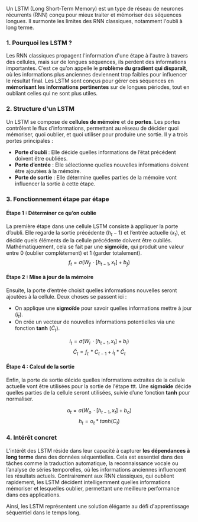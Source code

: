 Un LSTM (Long Short-Term Memory) est un type de réseau de neurones récurrents (RNN) conçu pour mieux traiter et mémoriser des séquences longues. Il surmonte les limites des RNN classiques, notamment l'oubli à long terme.

### 1. Pourquoi les LSTM ?

Les RNN classiques propagent l'information d'une étape à l'autre à travers des cellules, mais sur de longues séquences, ils perdent des informations importantes. C’est ce qu’on appelle le **problème du gradient qui disparaît**, où les informations plus anciennes deviennent trop faibles pour influencer le résultat final. Les LSTM sont conçus pour gérer ces séquences en **mémorisant les informations pertinentes** sur de longues périodes, tout en oubliant celles qui ne sont plus utiles.

### 2. Structure d'un LSTM

Un LSTM se compose de **cellules de mémoire** et de **portes**. Les portes contrôlent le flux d’informations, permettant au réseau de décider quoi mémoriser, quoi oublier, et quoi utiliser pour produire une sortie. Il y a trois portes principales :

- **Porte d’oubli** : Elle décide quelles informations de l’état précédent doivent être oubliées.
- **Porte d’entrée** : Elle sélectionne quelles nouvelles informations doivent être ajoutées à la mémoire.
- **Porte de sortie** : Elle détermine quelles parties de la mémoire vont influencer la sortie à cette étape.

### 3. Fonctionnement étape par étape

#### Étape 1 : Déterminer ce qu’on oublie

La première étape dans une cellule LSTM consiste à appliquer la porte d’oubli. Elle regarde la sortie précédente ($h_t-1$) et l’entrée actuelle ($x_t$​), et décide quels éléments de la cellule précédente doivent être oubliés. Mathématiquement, cela se fait par une **sigmoïde**, qui produit une valeur entre 0 (oublier complètement) et 1 (garder totalement).
$$f_t = \sigma (W_f\,\cdot[h_{t-1},x_t]+b_f)$$
#### Étape 2 : Mise à jour de la mémoire

Ensuite, la porte d’entrée choisit quelles informations nouvelles seront ajoutées à la cellule. Deux choses se passent ici :

- On applique une **sigmoïde** pour savoir quelles informations mettre à jour ($i_t$).
- On crée un vecteur de nouvelles informations potentielles via une fonction **tanh** ($\tilde{C}_t$).

$$i_t = \sigma(W_i\,\cdot[h_{t-1},x_t]+b_i)$$
$$\tilde{C}_t = f_t\,*C_{t-1}+i_t*\tilde{C}_t$$
#### Étape 4 : Calcul de la sortie

Enfin, la porte de sortie décide quelles informations extraites de la cellule actuelle vont être utilisées pour la sortie de l'étape ttt. Une **sigmoïde** décide quelles parties de la cellule seront utilisées, suivie d’une fonction **tanh** pour normaliser.

$$o_t=\sigma(W_o\,\cdot[h_{t-1},x_t]+b_o)$$
$$h_t=o_t*tanh(C_t)$$
### 4. Intérêt concret

L’intérêt des LSTM réside dans leur capacité à capturer **les dépendances à long terme** dans des données séquentielles. Cela est essentiel dans des tâches comme la traduction automatique, la reconnaissance vocale ou l’analyse de séries temporelles, où les informations anciennes influencent les résultats actuels. Contrairement aux RNN classiques, qui oublient rapidement, les LSTM décident intelligemment quelles informations mémoriser et lesquelles oublier, permettant une meilleure performance dans ces applications.

Ainsi, les LSTM représentent une solution élégante au défi d'apprentissage séquentiel dans le temps long.